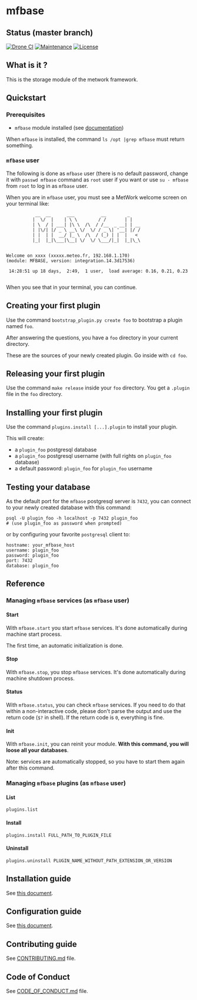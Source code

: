 # mfbase

[//]: # (automatically generated from https://github.com/metwork-framework/resources/blob/master/cookiecutter/%7B%7Bcookiecutter.repo%7D%7D/README.md)

## Status (master branch)
[![Drone CI](http://metwork-framework.org:8000/api/badges/metwork-framework/mfbase/status.svg)](http://metwork-framework.org:8000/metwork-framework/mfbase)
[![Maintenance](https://github.com/metwork-framework/resources/blob/master/badges/maintained.svg)]()
[![License](https://github.com/metwork-framework/resources/blob/master/badges/bsd.svg)]()

## What is it ?

This is the storage module of the metwork framework.

## Quickstart

### Prerequisites

- `mfbase` module installed (see [documentation](https://github.com/metwork-framework/resources/blob/master/documents/install_a_metwork_package.md))

When `mfbase` is installed, the command `ls /opt |grep mfbase` must return something.

### `mfbase` user

The following is done as `mfbase` user (there is no default password, change it
with `passwd mfbase` command as `root` user if you want or use `su - mfbase` from `root`
to log in as `mfbase` user.

When you are in `mfbase` user, you must see a MetWork welcome screen on your terminal like:

```
           __  __      ___          __        _
          |  \/  |    | \ \        / /       | |
          | \  / | ___| |\ \  /\  / /__  _ __| | __
          | |\/| |/ _ \ __\ \/  \/ / _ \| '__| |/ /
          | |  | |  __/ |_ \  /\  / (_) | |  |   <
          |_|  |_|\___|\__| \/  \/ \___/|_|  |_|\_\


Welcome on xxxx (xxxxx.meteo.fr, 192.168.1.170)
(module: MFBASE, version: integration.14.3d17536)

 14:28:51 up 18 days,  2:49,  1 user,  load average: 0.16, 0.21, 0.23


```

When you see that in your terminal, you can continue.

## Creating your first plugin

Use the command `bootstrap_plugin.py create foo` to bootstrap a plugin named `foo`.

After answering the questions, you have a `foo` directory in your current directory.

These are the sources of your newly created plugin. Go inside with `cd foo`.

## Releasing your first plugin

Use the command `make release` inside your `foo` directory. You get a `.plugin` file in
the `foo` directory.

## Installing your first plugin

Use the command `plugins.install [...].plugin` to install your plugin.

This will create:

- a `plugin_foo` postgresql database
- a `plugin_foo` postgresql username (with full rights on `plugin_foo` database)
- a default password: `plugin_foo` for `plugin_foo` username

## Testing your database

As the default port for the `mfbase` postgresql server is `7432`, you can connect
to your newly created database with this command:

```
psql -U plugin_foo -h localhost -p 7432 plugin_foo
# (use plugin_foo as password when prompted)
```

or by configuring your favorite `postgresql` client to:

```
hostname: your_mfbase_host
username: plugin_foo
password: plugin_foo
port: 7432
database: plugin_foo
```

## Reference

### Managing `mfbase` services (as `mfbase` user)

#### Start

With `mfbase.start` you start `mfbase` services. It's done automatically during machine start process.

The first time, an automatic initialization is done.

#### Stop

With `mfbase.stop`, you stop `mfbase` services. It's done automatically during machine shutdown process.

#### Status

With `mfbase.status`, you can check `mfbase` services. If you need to do that within a non-interactive code, please don't parse the output and use the return code (`$?` in shell). If the return code is `0`, everything is fine.

#### Init

With `mfbase.init`, you can reinit your module. **With this command, you will loose all your databases**.

Note: services are automatically stopped, so you have to start them again after this command.

### Managing `mfbase` plugins (as `mfbase` user)

#### List

`plugins.list`

#### Install

`plugins.install FULL_PATH_TO_PLUGIN_FILE`

#### Uninstall

`plugins.uninstall PLUGIN_NAME_WITHOUT_PATH_EXTENSION_OR_VERSION`



## Installation guide

See [this document](https://github.com/metwork-framework/resources/blob/master/documents/install_a_metwork_package.md).

## Configuration guide

See [this document](https://github.com/metwork-framework/resources/blob/master/documents/configure_a_metwork_package.md).


## Contributing guide

See [CONTRIBUTING.md](CONTRIBUTING.md) file.



## Code of Conduct

See [CODE_OF_CONDUCT.md](CODE_OF_CONDUCT.md) file.


